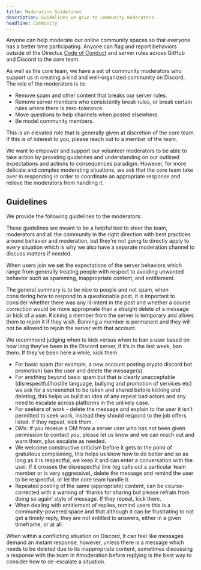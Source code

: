 ```yaml
---
title: Moderation Guidelines
description: Guidelines we give to community moderators.
headline: Community
---
```


Anyone can help moderate our online community spaces so that everyone has a better time participating. Anyone can flag and report behaviors outside of the Directus [Code of Conduct](/community/overview/conduct) and server rules across GitHub and Discord to the core team.

As well as the core team, we have a set of community moderators who support us in creating a kind and well-organized community on Discord. The role of the moderators is to:

- Remove spam and other content that breaks our server rules.
- Remove server members who consistently break rules, or break certain rules where there is zero-tolerance.
- Move questions to help channels when posted elsewhere.
- Be model community members.

This is an elevated role that is generally given at discretion of the core team. If this is of interest to you, please reach out to a member of the team.

We want to empower and support our volunteer moderators to be able to take action by providing guidelines and understanding on our outlined expectations and actions to consequences paradigm. However, for more delicate and complex moderating situations, we ask that the core team take over in responding in order to coordinate an appropriate response and relieve the moderators from handling it.

## Guidelines

We provide the following guidelines to the moderators:

These guidelines are meant to be a helpful tool to steer the team, moderators and all the community in the right direction with best practices around behavior and moderation, but they’re not going to directly apply to every situation which is why we also have a separate moderation channel to discuss matters if needed.

When users join we set the expectations of the server behaviors which range from generally treating people with respect to avoiding unwanted behavior such as spamming, inappropriate content, and entitlement.

The general summary is to be nice to people and not spam, when considering how to respond to a questionable post, it is important to consider whether there was any ill-intent in the post and whether a course correction would be more appropriate than a straight delete of a message or kick of a user. Kicking a member from the server is temporary and allows them to rejoin it if they wish. Banning a member is permanent and they will not be allowed to rejoin the server with that account.

We recommend judging when to kick versus when to ban a user based on how long they’ve been in the Discord server, if it’s in the last week, ban them. If they’ve been here a while, kick them.

- For basic spam (for example, a new account posting crypto discord bot promotion) ban the user and delete the message(s).
- For anything beyond basic spam but that is clearly unacceptable (disrespectful/hostile language, bullying and promotion of services etc) we ask for a screenshot to be taken and shared before kicking and deleting, this helps us build an idea of any repeat bad actors and any need to escalate across platforms in the unlikely case.
- For seekers of work - delete the message and explain to the user it isn’t permitted to seek work, instead they should respond to the job offers listed. If they repeat, kick them.
- DMs: If you receive a DM from a server user who has not been given permission to contact you, please let us know and we can reach out and warn them, plus escalate as needed.
- We welcome constructive criticism before it gets to the point of gratuitous complaining, this helps us know how to do better and so as long as it is respectful, we keep it and can enter a conversation with the user. If it crosses the disrespectful line (eg calls out a particular team member or is very aggressive), delete the message and remind the user to be respectful, or let the core team handle it.
- Repeated posting of the same (appropriate) content, can be course-corrected with a warning of ‘thanks for sharing but please refrain from doing so again’ style of message. If they repeat, kick them.
- When dealing with entitlement of replies, remind users this is a community-powered space and that although it can be frustrating to not get a timely reply, they are not entitled to answers, either in a given timeframe, or at all.

When within a conflicting situation on Discord, it can feel like messages demand an instant response, however, unless there is a message which needs to be deleted due to its inappropriate content, sometimes discussing a response with the team in #moderation before replying is the best way to consider how to de-escalate a situation.
